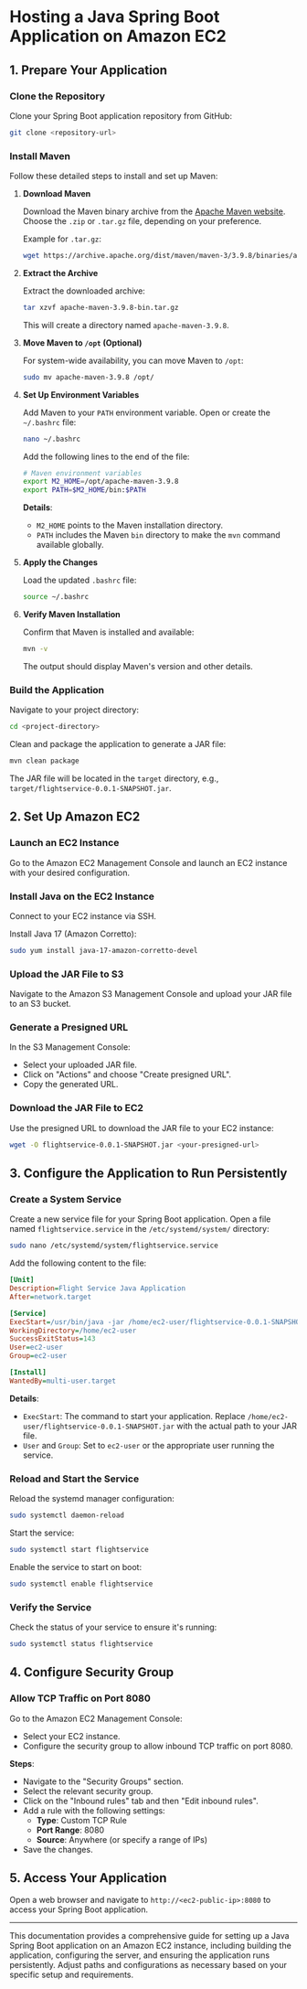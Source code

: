 # Hosting a Java Spring Boot Application on Amazon EC2

## 1. Prepare Your Application

### Clone the Repository

Clone your Spring Boot application repository from GitHub:

```bash
git clone <repository-url>
```

### Install Maven

Follow these detailed steps to install and set up Maven:

1. **Download Maven**

   Download the Maven binary archive from the [Apache Maven website](https://maven.apache.org/download.cgi). Choose the `.zip` or `.tar.gz` file, depending on your preference.

   Example for `.tar.gz`:

   ```bash
   wget https://archive.apache.org/dist/maven/maven-3/3.9.8/binaries/apache-maven-3.9.8-bin.tar.gz
   ```

2. **Extract the Archive**

   Extract the downloaded archive:

   ```bash
   tar xzvf apache-maven-3.9.8-bin.tar.gz
   ```

   This will create a directory named `apache-maven-3.9.8`.

3. **Move Maven to `/opt` (Optional)**

   For system-wide availability, you can move Maven to `/opt`:

   ```bash
   sudo mv apache-maven-3.9.8 /opt/
   ```

4. **Set Up Environment Variables**

   Add Maven to your `PATH` environment variable. Open or create the `~/.bashrc` file:

   ```bash
   nano ~/.bashrc
   ```

   Add the following lines to the end of the file:

   ```bash
   # Maven environment variables
   export M2_HOME=/opt/apache-maven-3.9.8
   export PATH=$M2_HOME/bin:$PATH
   ```

   **Details**:
   - `M2_HOME` points to the Maven installation directory.
   - `PATH` includes the Maven `bin` directory to make the `mvn` command available globally.

5. **Apply the Changes**

   Load the updated `.bashrc` file:

   ```bash
   source ~/.bashrc
   ```

6. **Verify Maven Installation**

   Confirm that Maven is installed and available:

   ```bash
   mvn -v
   ```

   The output should display Maven's version and other details.

### Build the Application

Navigate to your project directory:

```bash
cd <project-directory>
```

Clean and package the application to generate a JAR file:

```bash
mvn clean package
```

The JAR file will be located in the `target` directory, e.g., `target/flightservice-0.0.1-SNAPSHOT.jar`.

## 2. Set Up Amazon EC2

### Launch an EC2 Instance

Go to the Amazon EC2 Management Console and launch an EC2 instance with your desired configuration.

### Install Java on the EC2 Instance

Connect to your EC2 instance via SSH.

Install Java 17 (Amazon Corretto):

```bash
sudo yum install java-17-amazon-corretto-devel
```

### Upload the JAR File to S3

Navigate to the Amazon S3 Management Console and upload your JAR file to an S3 bucket.

### Generate a Presigned URL

In the S3 Management Console:
- Select your uploaded JAR file.
- Click on "Actions" and choose "Create presigned URL".
- Copy the generated URL.

### Download the JAR File to EC2

Use the presigned URL to download the JAR file to your EC2 instance:

```bash
wget -O flightservice-0.0.1-SNAPSHOT.jar <your-presigned-url>
```

## 3. Configure the Application to Run Persistently

### Create a System Service

Create a new service file for your Spring Boot application. Open a file named `flightservice.service` in the `/etc/systemd/system/` directory:

```bash
sudo nano /etc/systemd/system/flightservice.service
```

Add the following content to the file:

```ini
[Unit]
Description=Flight Service Java Application
After=network.target

[Service]
ExecStart=/usr/bin/java -jar /home/ec2-user/flightservice-0.0.1-SNAPSHOT.jar
WorkingDirectory=/home/ec2-user
SuccessExitStatus=143
User=ec2-user
Group=ec2-user

[Install]
WantedBy=multi-user.target
```

**Details**:
- `ExecStart`: The command to start your application. Replace `/home/ec2-user/flightservice-0.0.1-SNAPSHOT.jar` with the actual path to your JAR file.
- `User` and `Group`: Set to `ec2-user` or the appropriate user running the service.

### Reload and Start the Service

Reload the systemd manager configuration:

```bash
sudo systemctl daemon-reload
```

Start the service:

```bash
sudo systemctl start flightservice
```

Enable the service to start on boot:

```bash
sudo systemctl enable flightservice
```

### Verify the Service

Check the status of your service to ensure it's running:

```bash
sudo systemctl status flightservice
```

## 4. Configure Security Group

### Allow TCP Traffic on Port 8080

Go to the Amazon EC2 Management Console:
- Select your EC2 instance.
- Configure the security group to allow inbound TCP traffic on port 8080.

**Steps**:
- Navigate to the "Security Groups" section.
- Select the relevant security group.
- Click on the "Inbound rules" tab and then "Edit inbound rules".
- Add a rule with the following settings:
  - **Type**: Custom TCP Rule
  - **Port Range**: 8080
  - **Source**: Anywhere (or specify a range of IPs)
- Save the changes.

## 5. Access Your Application

Open a web browser and navigate to `http://<ec2-public-ip>:8080` to access your Spring Boot application.

---

This documentation provides a comprehensive guide for setting up a Java Spring Boot application on an Amazon EC2 instance, including building the application, configuring the server, and ensuring the application runs persistently. Adjust paths and configurations as necessary based on your specific setup and requirements.
```
